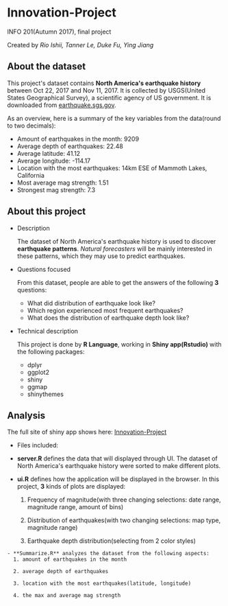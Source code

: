 # Innovation-Project
INFO 201(Autumn 2017), final project

Created by *Rio Ishii, Tanner Le, Duke Fu, Ying Jiang*

## About the dataset
This project's dataset contains **North America's earthquake history** between Oct 22, 2017 and Nov 11, 2017. It is collected by USGS(United States Geographical Survey), a scientific agency of US government.
It is downloaded from [earthquake.sgs.gov](https://earthquake.usgs.gov/earthquakes/feed/v1.0/csv.php).

As an overview, here is a summary of the key variables from the data(round to two decimals):
* Amount of earthquakes in the month: 9209
* Average depth of earthquakes: 22.48
* Average latitude: 41.12
* Average longitude: -114.17
* Location with the most earthquakes: 14km ESE of Mammoth Lakes, California
* Most average mag strength: 1.51
* Strongest mag strength: 7.3

## About this project
* Description

  The dataset of North America's earthquake history is used to discover **earthquake patterns**. *Natural forecasters* will be mainly interested in these patterns, which they may use to predict earthquakes.

* Questions focused

  From this dataset, people are able to get the answers of the following **3** questions:

  - What did distribution of earthquake look like?
  - Which region experienced most frequent earthquakes?
  - What does the distribution of earthquake depth look like?


* Technical description

  This project is done by **R Language**, working in **Shiny app(Rstudio)** with the following packages:
  - dplyr
  - ggplot2
  - shiny
  - ggmap
  - shinythemes


## Analysis

  The full site of shiny app shows here: [Innovation-Project](https://rioishii.shinyapps.io/Innovation-Project/)

  * Files included:

   - **server.R** defines the data that will displayed through UI. The dataset of North America's earthquake history were sorted to make different plots.

   - **ui.R** defines how the application will be displayed in the browser. In this project, **3** kinds of plots are displayed:

      1. Frequency of magnitude(with three changing selections: date range, magnitude range, amount of bins)

      2. Distribution of earthquakes(with two changing selections: map type, magnitude range)

      3. Earthquake depth distribution(selecting from 2 color styles)

    - **Summarize.R** analyzes the dataset from the following aspects:
      1. amount of earthquakes in the month

      2. average depth of earthquakes

      3. location with the most earthquakes(latitude, longitude)

      4. the max and average mag strength
